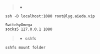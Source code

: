 > * 
```shell
ssh -D localhost:1080 root@lyg.aieda.vip

SwitchyOmega
socks5 127.0.0.1 1080
```

> * sshfs
```
sshfs mount folder
```
